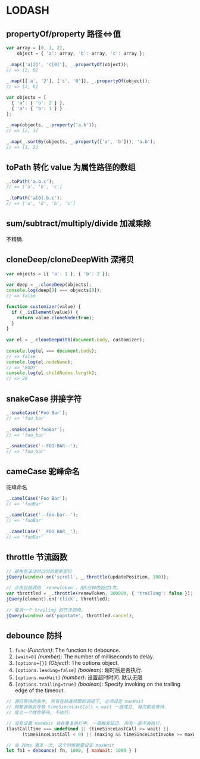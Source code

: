 # LODASH



## propertyOf/property 路径<=>值

```js
var array = [0, 1, 2],
    object = { 'a': array, 'b': array, 'c': array };
 
_.map(['a[2]', 'c[0]'], _.propertyOf(object));
// => [2, 0]
 
_.map([['a', '2'], ['c', '0']], _.propertyOf(object));
// => [2, 0]
```

```js
var objects = [
  { 'a': { 'b': 2 } },
  { 'a': { 'b': 1 } }
];
 
_.map(objects, _.property('a.b'));
// => [2, 1]
 
_.map(_.sortBy(objects, _.property(['a', 'b'])), 'a.b');
// => [1, 2]
```



## toPath 转化 value 为属性路径的数组

```js
_.toPath('a.b.c');
// => ['a', 'b', 'c']
 
_.toPath('a[0].b.c');
// => ['a', '0', 'b', 'c']
```



## sum/subtract/multiply/divide 加减乘除

不精确.



## cloneDeep/cloneDeepWith 深拷贝

```js
var objects = [{ 'a': 1 }, { 'b': 2 }];
 
var deep = _.cloneDeep(objects);
console.log(deep[0] === objects[0]);
// => false

function customizer(value) {
  if (_.isElement(value)) {
    return value.cloneNode(true);
  }
}
 
var el = _.cloneDeepWith(document.body, customizer);
 
console.log(el === document.body);
// => false
console.log(el.nodeName);
// => 'BODY'
console.log(el.childNodes.length);
// => 20
```



## snakeCase 拼接字符

```js
_.snakeCase('Foo Bar');
// => 'foo_bar'
 
_.snakeCase('fooBar');
// => 'foo_bar'
 
_.snakeCase('--FOO-BAR--');
// => 'foo_bar'
```



## cameCase  驼峰命名

驼峰命名

```js
_.camelCase('Foo Bar');
// => 'fooBar'
 
_.camelCase('--foo-bar--');
// => 'fooBar'
 
_.camelCase('__FOO_BAR__');
// => 'fooBar'
```



## throttle 节流函数

```js
// 避免在滚动时过分的更新定位
jQuery(window).on('scroll', _.throttle(updatePosition, 100));
 
// 点击后就调用 `renewToken`，但5分钟内超过1次。
var throttled = _.throttle(renewToken, 300000, { 'trailing': false });
jQuery(element).on('click', throttled);
 
// 取消一个 trailing 的节流调用。
jQuery(window).on('popstate', throttled.cancel);
```



## debounce 防抖

1. `func` *(Function)*: The function to debounce.
2. `[wait=0]` *(number)*: The number of milliseconds to delay.
3. `[options={}]` *(Object)*: The options object.
4. `[options.leading=false]` *(boolean)*: 超时后是否执行.
5. `[options.maxWait]` *(number)*: 设置超时时间. 默认无限
6. `[options.trailing=true]` *(boolean)*: Specify invoking on the trailing edge of the timeout.

```js
// 源码等待的条件, 所有在快速频繁的调用下, 必须设定 maxWait
// 频繁调用会导致 timeSinceLastCall < wait 一直成立, 每次都会等待.
// 成立一个就会等待, 不执行.

// 没有设置 maxWait 会在重复执行中, 一直触发延迟. 所有一直不会执行. 
(lastCallTime === undefined || (timeSinceLastCall >= wait) ||
      (timeSinceLastCall < 0) || (maxing && timeSinceLastInvoke >= maxWait))
```

```js
// 当 20ms 重复一次, 这个时候就要设定 maxWait
let fn1 = debounce( fn, 1000, { maxWait: 1000 } )
```


